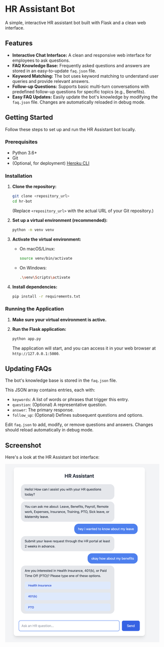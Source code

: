 # HR Assistant Bot

A simple, interactive HR assistant bot built with Flask and a clean web interface.

## Features

*   **Interactive Chat Interface:** A clean and responsive web interface for employees to ask questions.
*   **FAQ Knowledge Base:** Frequently asked questions and answers are stored in an easy-to-update `faq.json` file.
*   **Keyword Matching:** The bot uses keyword matching to understand user queries and provide relevant answers.
*   **Follow-up Questions:** Supports basic multi-turn conversations with predefined follow-up questions for specific topics (e.g., Benefits).
*   **Easy FAQ Updates:** Easily update the bot's knowledge by modifying the `faq.json` file. Changes are automatically reloaded in debug mode.

## Getting Started

Follow these steps to set up and run the HR Assistant bot locally.

### Prerequisites

*   Python 3.6+
*   Git
*   (Optional, for deployment) [Heroku CLI](https://devcenter.heroku.com/articles/heroku-cli)

### Installation

1.  **Clone the repository:**

    ```bash
    git clone <repository_url>
    cd hr-bot
    ```

    (Replace `<repository_url>` with the actual URL of your Git repository.)

2.  **Set up a virtual environment (recommended):**

    ```bash
    python -m venv venv
    ```

3.  **Activate the virtual environment:**

    *   On macOS/Linux:

        ```bash
        source venv/bin/activate
        ```

    *   On Windows:

        ```bash
        .\venv\Scripts\activate
        ```

4.  **Install dependencies:**

    ```bash
    pip install -r requirements.txt
    ```

### Running the Application

1.  **Make sure your virtual environment is active.**

2.  **Run the Flask application:**

    ```bash
    python app.py
    ```

    The application will start, and you can access it in your web browser at `http://127.0.0.1:5000`.

## Updating FAQs

The bot's knowledge base is stored in the `faq.json` file.

This JSON array contains entries, each with:

*   `keywords`: A list of words or phrases that trigger this entry.
*   `question`: (Optional) A representative question.
*   `answer`: The primary response.
*   `follow_up`: (Optional) Defines subsequent questions and options.

Edit `faq.json` to add, modify, or remove questions and answers. Changes should reload automatically in debug mode.

## Screenshot

Here's a look at the HR Assistant bot interface:

![HR Assistant Bot Screenshot](static/image.png) 